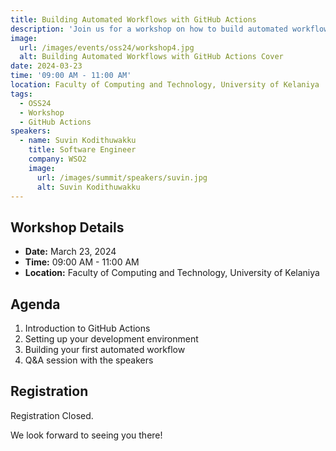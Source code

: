 ```yaml
---
title: Building Automated Workflows with GitHub Actions
description: 'Join us for a workshop on how to build automated workflows with GitHub Actions.'
image:
  url: /images/events/oss24/workshop4.jpg
  alt: Building Automated Workflows with GitHub Actions Cover
date: 2024-03-23
time: '09:00 AM - 11:00 AM'
location: Faculty of Computing and Technology, University of Kelaniya
tags:
  - OSS24
  - Workshop
  - GitHub Actions
speakers:
  - name: Suvin Kodithuwakku
    title: Software Engineer
    company: WSO2
    image:
      url: /images/summit/speakers/suvin.jpg
      alt: Suvin Kodithuwakku
---
```


## Workshop Details

- **Date:** March 23, 2024
- **Time:** 09:00 AM - 11:00 AM
- **Location:** Faculty of Computing and Technology, University of Kelaniya

## Agenda

1. Introduction to GitHub Actions
2. Setting up your development environment
3. Building your first automated workflow
4. Q&A session with the speakers

## Registration

Registration Closed.

We look forward to seeing you there! 